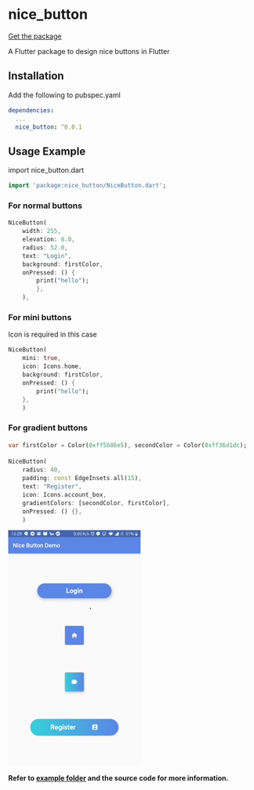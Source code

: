 # nice_button

[Get the package](https://pub.dartlang.org/packages/nice_button)

A Flutter package to design nice buttons in Flutter

## Installation

Add the following to pubspec.yaml
```yaml
dependencies:
  ...
  nice_button: ^0.0.1
```

## Usage Example

import nice_button.dart

```dart
import 'package:nice_button/NiceButton.dart';
```

### For normal buttons

```dart
NiceButton(
    width: 255,
    elevation: 8.0,
    radius: 52.0,
    text: "Login",
    background: firstColor,
    onPressed: () {
        print("hello");
        },
    ),
```

### For mini buttons

Icon is required in this case

```dart
NiceButton(
    mini: true,
    icon: Icons.home,
    background: firstColor,
    onPressed: () {
        print("hello");
    },
    )
```


### For gradient buttons

```dart
var firstColor = Color(0xff5b86e5), secondColor = Color(0xff36d1dc);

NiceButton(
    radius: 40,
    padding: const EdgeInsets.all(15),
    text: "Register",
    icon: Icons.account_box,
    gradientColors: [secondColor, firstColor],
    onPressed: () {},
    )
```


![Package demo](screenshot.png)

**Refer to [example folder](example/README.md) and the source code for more information.**
